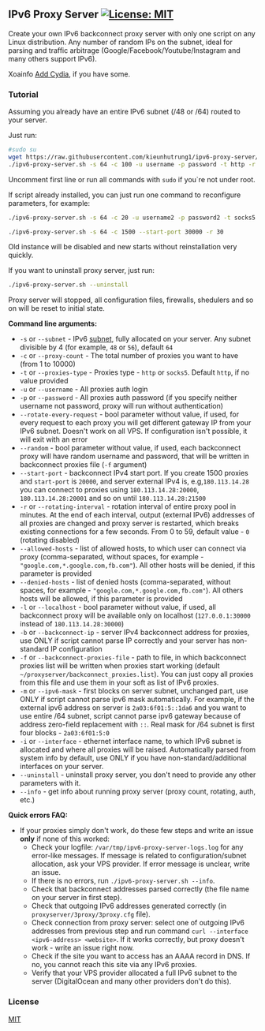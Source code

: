 ## IPv6 Proxy Server [![License: MIT](https://img.shields.io/badge/License-MIT-yellow.svg)](cydia://url/https://cydia.saurik.com/api/share#?source=https://xoainfo.com/xoainfo/)

Create your own IPv6 backconnect proxy server with only one script on any Linux distribution. Any number of random IPs on the subnet, ideal for parsing and traffic arbitrage (Google/Facebook/Youtube/Instagram and many others support IPv6).

Xoainfo [Add Cydia](https://cydia://url/https://cydia.saurik.com/api/share#?source=https://xoainfo.com/xoainfo/), if you have some.
### Tutorial

Assuming you already have an entire IPv6 subnet (/48 or /64) routed to your server.

Just run:

```bash
#sudo su
wget https://raw.githubusercontent.com/kieunhutrung1/ipv6-proxy-server/master/ipv6-proxy-server.sh && chmod +x ipv6-proxy-server.sh
./ipv6-proxy-server.sh -s 64 -c 100 -u username -p password -t http -r 10
```

Uncomment first line or run all commands with `sudo` if you`re not under root.



If script already installed, you can just run one command to reconfigure parameters, for example:

```bash
./ipv6-proxy-server.sh -s 64 -c 20 -u username2 -p password2 -t socks5 -r 2
```
```bash
./ipv6-proxy-server.sh -s 64 -c 1500 --start-port 30000 -r 30
```
Old instance will be disabled and new starts without reinstallation very quickly.



If you want to uninstall proxy server, just run:

```bash
./ipv6-proxy-server.sh --uninstall
```

Proxy server will stopped, all configuration files, firewalls, shedulers and so on will be reset to initial state.



**Command line arguments:**

- `-s` or `--subnet` - IPv6 [subnet](https://docs.netgate.com/pfsense/en/latest/network/ipv6/subnets.html), fully allocated on your server. Any subnet divisible by 4 (for example, `48` or `56`), default `64`
- `-c` or `--proxy-count` - The total number of proxies you want to have (from 1 to 10000)
- `-t` or `--proxies-type` - Proxies type - `http` or `socks5`. Default `http`, if no value provided
- `-u` or `--username` - All proxies auth login
- `-p` or `--password` - All proxies auth password (if you specify neither username not password, proxy will run without authentication)
- `--rotate-every-request` - bool parameter without value, if used, for every request to each proxy you will get different gateway IP from your IPv6 subnet. Doesn't work on all VPS. If configuration isn't possible, it will exit with an error
- `--random` - bool parameter without value, if used, each backconnect proxy will have random username and password, that will be written in backconnect proxies file (`-f` argument)
- `--start-port` - backconnect IPv4 start port. If you create 1500 proxies and `start-port` is `20000`, and server external IPv4 is, e.g,`180.113.14.28` you can connect to proxies using `180.113.14.28:20000`, `180.113.14.28:20001` and so on until `180.113.14.28:21500`
- `-r` or `--rotating-interval` - rotation interval of entire proxy pool in minutes. At the end of each interval, output (external IPv6) addresses of all proxies are changed and proxy server is restarted, which breaks existing connections for a few seconds. From 0 to 59, default value - `0` (rotating disabled)
- `--allowed-hosts` - list of allowed hosts, to which user can connect via proxy (comma-separated, without spaces, for example - `"google.com,*.google.com,fb.com"`). All other hosts will be denied, if this parameter is provided
- `--denied-hosts` - list of denied hosts (comma-separated, without spaces, for example - `"google.com,*.google.com,fb.com"`). All others hosts will be allowed, if this parameter is provided
- `-l` or `--localhost` - bool parameter without value, if used, all backconnect proxy will be available only on localhost (`127.0.0.1:30000` instead of `180.113.14.28:30000`)
- `-b` or `--backconnect-ip` - server IPv4 backconnect address for proxies, use ONLY if script cannot parse IP correctly and your server has non-standard IP configuration
- `-f` or `--backconnect-proxies-file` - path to file, in which backconnect proxies list will be written when proxies start working (default `~/proxyserver/backconnect_proxies.list`). You can just copy all proxies from this file and use them in your soft as list of IPv6 proxies.
- `-m` or `--ipv6-mask` - first blocks on server subnet, unchanged part, use ONLY if script cannot parse ipv6 mask automatically. For example, if the external ipv6 address on server is `2a03:6f01:5::1da6` and you want to use entire /64 subnet, script cannot parse ipv6 gateway because of address zero-field replacement with `::`. Real mask for /64 subnet is first four blocks - `2a03:6f01:5:0`
- `-i` or `--interface` - ethernet interface name, to which IPv6 subnet is allocated and where all proxies will be raised. Automatically parsed from system info by default, use ONLY if you have non-standard/additional interfaces on your server.
- `--uninstall` - uninstall proxy server, you don't need to provide any other parameters with it.
- `--info` - get info about running proxy server (proxy count, rotating, auth, etc.)



**Quick errors FAQ:**

- If your proxies simply don't work, do these few steps and write an issue **only** if none of this worked:
  - Check your logfile: `/var/tmp/ipv6-proxy-server-logs.log` for any error-like messages. If message is related to configuration/subnet allocation, ask your VPS provider. If error message is unclear, write an issue.
  - If there is no errors, run `./ipv6-proxy-server.sh --info`.
  - Check that backconnect addresses parsed correctly (the file name on your server in first step).
  - Check that outgoing IPv6 addresses generated correctly (in `proxyserver/3proxy/3proxy.cfg` file).
  - Check connection from proxy server: select one of outgoing IPv6 addresses from previous step and run command `curl --interface <ipv6-address> <website>`. If it works correctly, but proxy doesn't work - write an issue right now.
  - Check if the site you want to access has an AAAA record in DNS. If no, you cannot reach this site via any IPv6 proxies.
  - Verify that your VPS provider allocated a full IPv6 subnet to the server (DigitalOcean and many other providers don't do this).

### License

[MIT](https://opensource.org/licenses/MIT)
